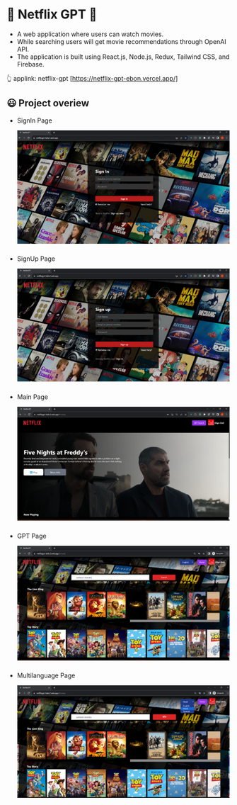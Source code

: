 # 🤠 Netflix GPT 🤠

- A web application where users can watch movies.
- While searching users will get movie recommendations through OpenAI API.
- The application is built using React.js, Node.js, Redux, Tailwind CSS, and Firebase.

👆 applink: netflix-gpt [https://netflix-gpt-ebon.vercel.app/]

## 😃 Project overiew

- SignIn Page

  ![SignIn](https://github.com/vsvishal/netflix-gpt/blob/d8027c4c40b6d1fdb1866f757c8315a3abdb3e43/src/images/app-images/main-page.png)

###

- SignUp Page

  ![SignUp](https://github.com/vsvishal/netflix-gpt/blob/d8027c4c40b6d1fdb1866f757c8315a3abdb3e43/src/images/app-images/signup.png)

###

- Main Page

  ![Main](https://github.com/vsvishal/netflix-gpt/blob/d8027c4c40b6d1fdb1866f757c8315a3abdb3e43/src/images/app-images/Signin.png)

###

- GPT Page

  ![GPT](https://github.com/vsvishal/netflix-gpt/blob/d8027c4c40b6d1fdb1866f757c8315a3abdb3e43/src/images/app-images/Gptpage.png)

###

- Multilanguage Page

  ![multiplang](https://github.com/vsvishal/netflix-gpt/blob/d8027c4c40b6d1fdb1866f757c8315a3abdb3e43/src/images/app-images/multilang.png)

##
